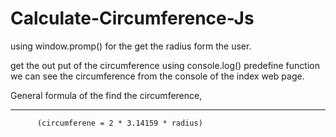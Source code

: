 # Calculate-Circumference-Js
using window.promp() for the get the radius form the user.
 
get the out put of the circumference using console.log() predefine function we can see the circumference from the console of the index web page.

General formula of the find the circumference,
____________________________________________________________

          (circumferene = 2 * 3.14159 * radius)
